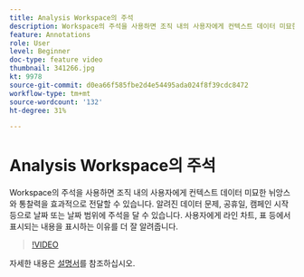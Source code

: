 ```yaml
---
title: Analysis Workspace의 주석
description: Workspace의 주석을 사용하면 조직 내의 사용자에게 컨텍스트 데이터 미묘한 뉘앙스와 통찰력을 효과적으로 전달할 수 있습니다. 알려진 데이터 문제, 공휴일, 캠페인 시작 등으로 날짜 또는 날짜 범위에 주석을 달 수 있습니다. 사용자에게 라인 차트, 표 등에서 표시되는 내용을 표시하는 이유를 더 잘 알려줍니다.
feature: Annotations
role: User
level: Beginner
doc-type: feature video
thumbnail: 341266.jpg
kt: 9978
source-git-commit: d0ea66f585fbe2d4e54495ada024f8f39cdc8472
workflow-type: tm+mt
source-wordcount: '132'
ht-degree: 31%

---
```



# Analysis Workspace의 주석

Workspace의 주석을 사용하면 조직 내의 사용자에게 컨텍스트 데이터 미묘한 뉘앙스와 통찰력을 효과적으로 전달할 수 있습니다. 알려진 데이터 문제, 공휴일, 캠페인 시작 등으로 날짜 또는 날짜 범위에 주석을 달 수 있습니다. 사용자에게 라인 차트, 표 등에서 표시되는 내용을 표시하는 이유를 더 잘 알려줍니다.

>[!VIDEO](https://video.tv.adobe.com/v/341266/?quality=12&learn=on)

자세한 내용은 [설명서](https://experienceleague.adobe.com/docs/analytics/analyze/analysis-workspace/components/annotations/overview.html?lang=en)를 참조하십시오.
